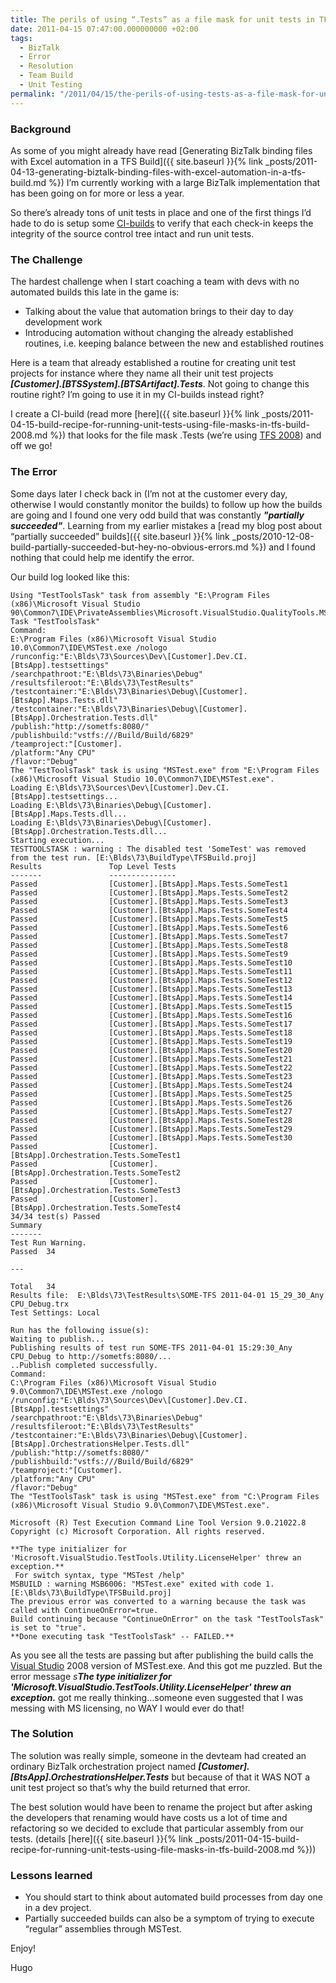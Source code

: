 ```yaml
---
title: The perils of using “.Tests” as a file mask for unit tests in TFS Build
date: 2011-04-15 07:47:00.000000000 +02:00
tags:
  - BizTalk
  - Error
  - Resolution
  - Team Build
  - Unit Testing
permalink: "/2011/04/15/the-perils-of-using-tests-as-a-file-mask-for-unit-tests-in-tfs-build/"
---
```


### Background

As some of you might already have read [Generating BizTalk binding files with Excel automation in a TFS Build]({{ site.baseurl }}{% link _posts/2011-04-13-generating-biztalk-binding-files-with-excel-automation-in-a-tfs-build.md %}) I’m currently working with a large BizTalk implementation that has been going on for more or less a year.

So there’s already tons of unit tests in place and one of the first things I’d hade to do is setup some [CI-builds](http://en.wikipedia.org/wiki/Continuous_integration) to verify that each check-in keeps the integrity of the source control tree intact and run unit tests.

### The Challenge

The hardest challenge when I start coaching a team with devs with no automated builds this late in the game is:

- Talking about the value that automation brings to their day to day development work
- Introducing automation without changing the already established routines, i.e. keeping balance between the new and established routines

Here is a team that already established a routine for creating unit test projects for instance where they name all their unit test projects _**[Customer].[BTSSystem].[BTSArtifact].Tests**_. Not going to change this routine right? I’m going to use it in my CI-builds instead right?

I create a CI-build (read more [here]({{ site.baseurl }}{% link _posts/2011-04-15-build-recipe-for-running-unit-tests-using-file-masks-in-tfs-build-2008.md %}) that looks for the file mask .Tests (we’re using [TFS 2008](http://msdn.microsoft.com/en-us/vstudio/ff637362)) and off we go!

### The Error

Some days later I check back in (I’m not at the customer every day, otherwise I would constantly monitor the builds) to follow up how the builds are going and I found one very odd build that was constantly _**"partially succeeded"**_. Learning from my earlier mistakes a [read my blog post about “partially succeeded” builds]({{ site.baseurl }}{% link _posts/2010-12-08-build-partially-succeeded-but-hey-no-obvious-errors.md %}) and I found nothing that could help me identify the error.

Our build log looked like this:

```log
Using "TestToolsTask" task from assembly "E:\Program Files (x86)\Microsoft Visual Studio 90\Common7\IDE\PrivateAssemblies\Microsoft.VisualStudio.QualityTools.MSBuildTasks.dll".
Task "TestToolsTask"
Command:
E:\Program Files (x86)\Microsoft Visual Studio 10.0\Common7\IDE\MSTest.exe /nologo
/runconfig:"E:\Blds\73\Sources\Dev\[Customer].Dev.CI.[BtsApp].testsettings"
/searchpathroot:"E:\Blds\73\Binaries\Debug"
/resultsfileroot:"E:\Blds\73\TestResults"
/testcontainer:"E:\Blds\73\Binaries\Debug\[Customer].[BtsApp].Maps.Tests.dll"
/testcontainer:"E:\Blds\73\Binaries\Debug\[Customer].[BtsApp].Orchestration.Tests.dll"
/publish:"http://sometfs:8080/"
/publishbuild:"vstfs:///Build/Build/6829"
/teamproject:"[Customer].
/platform:"Any CPU"
/flavor:"Debug"
The "TestToolsTask" task is using "MSTest.exe" from "E:\Program Files (x86)\Microsoft Visual Studio 10.0\Common7\IDE\MSTest.exe".
Loading E:\Blds\73\Sources\Dev\[Customer].Dev.CI.[BtsApp].testsettings...
Loading E:\Blds\73\Binaries\Debug\[Customer].[BtsApp].Maps.Tests.dll...
Loading E:\Blds\73\Binaries\Debug\[Customer].[BtsApp].Orchestration.Tests.dll...
Starting execution...
TESTTOOLSTASK : warning : The disabled test 'SomeTest' was removed from the test run. [E:\Blds\73\BuildType\TFSBuild.proj]
Results               Top Level Tests
-------               ---------------
Passed                [Customer].[BtsApp].Maps.Tests.SomeTest1
Passed                [Customer].[BtsApp].Maps.Tests.SomeTest2
Passed                [Customer].[BtsApp].Maps.Tests.SomeTest3
Passed                [Customer].[BtsApp].Maps.Tests.SomeTest4
Passed                [Customer].[BtsApp].Maps.Tests.SomeTest5
Passed                [Customer].[BtsApp].Maps.Tests.SomeTest6
Passed                [Customer].[BtsApp].Maps.Tests.SomeTest7
Passed                [Customer].[BtsApp].Maps.Tests.SomeTest8
Passed                [Customer].[BtsApp].Maps.Tests.SomeTest9
Passed                [Customer].[BtsApp].Maps.Tests.SomeTest10
Passed                [Customer].[BtsApp].Maps.Tests.SomeTest11
Passed                [Customer].[BtsApp].Maps.Tests.SomeTest12
Passed                [Customer].[BtsApp].Maps.Tests.SomeTest13
Passed                [Customer].[BtsApp].Maps.Tests.SomeTest14
Passed                [Customer].[BtsApp].Maps.Tests.SomeTest15
Passed                [Customer].[BtsApp].Maps.Tests.SomeTest16
Passed                [Customer].[BtsApp].Maps.Tests.SomeTest17
Passed                [Customer].[BtsApp].Maps.Tests.SomeTest18
Passed                [Customer].[BtsApp].Maps.Tests.SomeTest19
Passed                [Customer].[BtsApp].Maps.Tests.SomeTest20
Passed                [Customer].[BtsApp].Maps.Tests.SomeTest21
Passed                [Customer].[BtsApp].Maps.Tests.SomeTest22
Passed                [Customer].[BtsApp].Maps.Tests.SomeTest23
Passed                [Customer].[BtsApp].Maps.Tests.SomeTest24
Passed                [Customer].[BtsApp].Maps.Tests.SomeTest25
Passed                [Customer].[BtsApp].Maps.Tests.SomeTest26
Passed                [Customer].[BtsApp].Maps.Tests.SomeTest27
Passed                [Customer].[BtsApp].Maps.Tests.SomeTest28
Passed                [Customer].[BtsApp].Maps.Tests.SomeTest29
Passed                [Customer].[BtsApp].Maps.Tests.SomeTest30
Passed                [Customer].[BtsApp].Orchestration.Tests.SomeTest1
Passed                [Customer].[BtsApp].Orchestration.Tests.SomeTest2
Passed                [Customer].[BtsApp].Orchestration.Tests.SomeTest3
Passed                [Customer].[BtsApp].Orchestration.Tests.SomeTest4
34/34 test(s) Passed
Summary
-------
Test Run Warning.
Passed  34

---

Total   34
Results file:  E:\Blds\73\TestResults\SOME-TFS 2011-04-01 15_29_30_Any CPU_Debug.trx
Test Settings: Local

Run has the following issue(s):
Waiting to publish...
Publishing results of test run SOME-TFS 2011-04-01 15:29:30_Any CPU_Debug to http://sometfs:8080/...
..Publish completed successfully.
Command:
C:\Program Files (x86)\Microsoft Visual Studio 9.0\Common7\IDE\MSTest.exe /nologo
/runconfig:"E:\Blds\73\Sources\Dev\[Customer].Dev.CI.[BtsApp].testsettings"
/searchpathroot:"E:\Blds\73\Binaries\Debug"
/resultsfileroot:"E:\Blds\73\TestResults"
/testcontainer:"E:\Blds\73\Binaries\Debug\[Customer].[BtsApp].OrchestrationsHelper.Tests.dll"
/publish:"http://sometfs:8080/"
/publishbuild:"vstfs:///Build/Build/6829"
/teamproject:"[Customer].
/platform:"Any CPU"
/flavor:"Debug"
The "TestToolsTask" task is using "MSTest.exe" from "C:\Program Files (x86)\Microsoft Visual Studio 9.0\Common7\IDE\MSTest.exe".

Microsoft (R) Test Execution Command Line Tool Version 9.0.21022.8
Copyright (c) Microsoft Corporation. All rights reserved.

**The type initializer for 'Microsoft.VisualStudio.TestTools.Utility.LicenseHelper' threw an exception.**
 For switch syntax, type "MSTest /help"
MSBUILD : warning MSB6006: "MSTest.exe" exited with code 1. [E:\Blds\73\BuildType\TFSBuild.proj]
The previous error was converted to a warning because the task was called with ContinueOnError=true.
Build continuing because "ContinueOnError" on the task "TestToolsTask" is set to "true".
**Done executing task "TestToolsTask" -- FAILED.**

```

As you see all the tests are passing but after publishing the build calls the [Visual Studio](http://www.microsoft.com/visualstudio/en-us) 2008 version of MSTest.exe. And this got me puzzled. But the error message _s**The type initializer for 'Microsoft.VisualStudio.TestTools.Utility.LicenseHelper' threw an exception.**_ got me really thinking…someone even suggested that I was messing with MS licensing, no WAY I would ever do that!

### The Solution

The solution was really simple, someone in the devteam had created an ordinary BizTalk orchestration project named _**[Customer].[BtsApp].OrchestrationsHelper.Tests**_ but because of that it WAS NOT a unit test project so that’s why the build returned that error.

The best solution would have been to rename the project but after asking the developers that renaming would have costs us a lot of time and refactoring so we decided to exclude that particular assembly from our tests. (details [here]({{ site.baseurl }}{% link _posts/2011-04-15-build-recipe-for-running-unit-tests-using-file-masks-in-tfs-build-2008.md %}))

### Lessons learned

- You should start to think about automated build processes from day one in a dev project.
- Partially succeeded builds can also be a symptom of trying to execute “regular” assemblies through MSTest.

Enjoy!

Hugo

